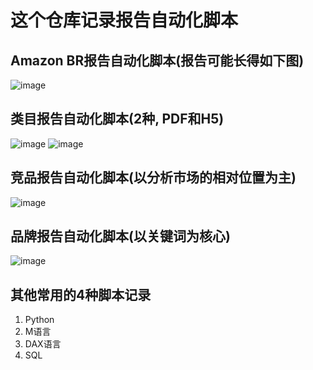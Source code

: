 # 这个仓库记录报告自动化脚本

## Amazon BR报告自动化脚本(报告可能长得如下图)

![image](https://github.com/user-attachments/assets/a930e05b-4f1f-4228-a5c3-0de8b4732f8a)


## 类目报告自动化脚本(2种, PDF和H5)

![image](https://github.com/user-attachments/assets/706ec69b-50a9-48a8-975b-a733add41ce3)
![image](https://github.com/user-attachments/assets/e17b0017-f925-4fad-9550-9f32dde5a47a)


## 竞品报告自动化脚本(以分析市场的相对位置为主)

![image](https://github.com/user-attachments/assets/d48b9088-0e42-4236-8040-5c651e8cbc58)


## 品牌报告自动化脚本(以关键词为核心)

![image](https://github.com/user-attachments/assets/5af5edcd-fa1b-4aed-97c5-b12e16e85101)

## 其他常用的4种脚本记录

1. Python
2. M语言
3. DAX语言
4. SQL
